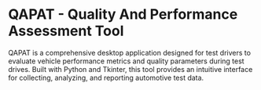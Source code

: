 # QAPAT - Quality And Performance Assessment Tool

QAPAT is a comprehensive desktop application designed for test drivers to evaluate vehicle performance metrics and quality parameters during test drives. 
Built with Python and Tkinter, this tool provides an intuitive interface for collecting, analyzing, and reporting automotive test data.
